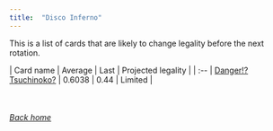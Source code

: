 ```yaml
---
title:  "Disco Inferno"
---
```


This is a list of cards that are likely to change legality before the next rotation.

| Card name | Average | Last | Projected legality |
| :-- |
[Danger!? Tsuchinoko?](https://db.ygoprodeck.com/card/?search=Danger!?%20Tsuchinoko?) | 0.6038 | 0.44 | Limited |

<br>

###### [Back home](index)